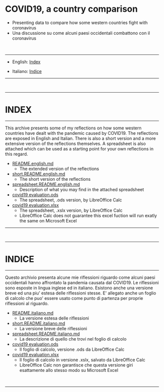 # COVID19, a country comparison

* Presenting data to compare how some western countries fight with coronavirus  
* Una discussione su come alcuni paesi occidentali combattono con il coronavirus  
<br />  

----

* English:
[Index](./README.md/#index)  

* Italiano:
[Indice](./README.md/#indice)  
  
----
   
<br />

----  

# INDEX
----  
This archive presents some of my reflections on how some western countries have dealt with the pandemic caused by COVID19.
The reflections are exposed in English and Italian.
There is also a short version and a more extensive version of the reflections themselves.
A spreadsheet is also attached which can be used as a starting point for your own reflections in this regard.

* [README.english.md](./README.english.md)
    * The extended version of the reflections
* [short.README.english.md](./short.README.english.md)
    * The short version of the reflections
* [spreadsheet.README.english.md](./spreadsheet.README.english.md)
    * Description of what you may find in the attached spreadsheet
* [covid19 evaluation.ods](https://github.com/fpirri/covid19/raw/master/covid19%20evaluation.ods)
    * The spreadsheet, .ods version, by LibreOffice Calc
* [covid19 evaluation.xlsx](https://github.com/fpirri/covid19/raw/master/history/last/covid19%20evaluation.xlsx)
    * The spreadsheet, .xslx version, by LibreOffice Calc
    * LibreOffice Calc does not guarantee this excel fuction will run exatly the same on Microsoft Excel
   
----
   
<br />

----  

# INDICE
----  
Questo archivio presenta alcune mie riflessioni riguardo come alcuni paesi occidentali hanno affrontato la pandemia causata dal COVID19.
Le riflessioni sono esposte in lingua inglese ed in italiano.
Esistono anche una versione breve ed una piu' estesa delle riflessioni stesse.
E' allegato anche un foglio di calcolo che puo' essere usato come punto di partenza per proprie riflessioni al riguardo.

* [README.italiano.md](./README.italiano.md)
    * La versione estesa delle riflessioni
* [short.README.italiano.md](./short.README.italiano.md)
    * La versione breve delle riflessioni
* [spreadsheet.README.italiano.md](./spreadsheet.README.italiano.md)
    * La descrizione di quello che trovi nel foglio di calcolo
* [covid19 evaluation.ods](https://github.com/fpirri/covid19/raw/master/covid19%20evaluation.ods)
    * Il foglio di calcolo, versione .ods da LibreOffice Calc
* [covid19 evaluation.xlsx](https://github.com/fpirri/covid19/raw/master/history/last/covid19%20evaluation.xlsx)
    * Il foglio di calcolo in versione .xslx, salvato da LibreOffice Calc
    * LibreOffice Calc non garantisce che questa versione giri esattamente allo stesso modo su Microsoft Excel

<br />

----
